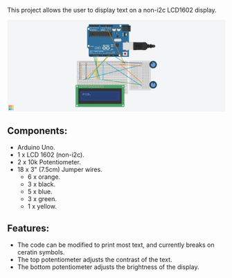 This project allows the user to display text on a non-i2c LCD1602 display.

![Image of LCD 1602 circuit](https://github.com/MFarabi619/Arduino/blob/main/LCD1602%20Display/LCD%201602%20Display.png)

## Components:
- Arduino Uno.
- 1 x LCD 1602 (non-i2c).
- 2 x 10k Potentiometer.
- 18 x 3" (7.5cm) Jumper wires.
  -  6 x orange.
  -  3 x black.
  -  5 x blue.
  -  3 x green.
  -  1 x yellow.



## Features:

- The code can be modified to print most text, and currently breaks on ceratin symbols. 
- The top potentiometer adjusts the contrast of the text. 
- The bottom potentiometer adjusts the brightness of the display. 
